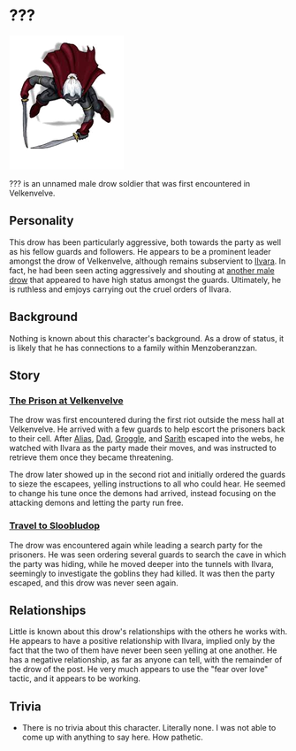 # ???

![???](Shoor.png)

??? is an unnamed male drow soldier that was first encountered in Velkenvelve.

## Personality
This drow has been particularly aggressive, both towards the party as well as his fellow guards and followers. He appears to be a prominent leader amongst the drow of Velkenvelve, although remains subservient to [Ilvara](ilvara.md). In fact, he had been seen acting aggressively and shouting at [another male drow](jorlan.md) that appeared to have high status amongst the guards. Ultimately, he is ruthless and emjoys carrying out the cruel orders of Ilvara.

## Background
Nothing is known about this character's background. As a drow of status, it is likely that he has connections to a family within Menzoberanzzan.

## Story
### [The Prison at Velkenvelve](../../sessions/arc01/info.md)
The drow was first encountered during the first riot outside the mess hall at Velkenvelve. He arrived with a few guards to help escort the prisoners back to their cell. After [Alias](../pcs/alias.md), [Dad](../pcs/dad.md), [Groggle](../pcs/groggle.md), and [Sarith](../party/sarith.md) escaped into the webs, he watched with Ilvara as the party made their moves, and was instructed to retrieve them once they became threatening.

The drow later showed up in the second riot and initially ordered the guards to sieze the escapees, yelling instructions to all who could hear. He seemed to change his tune once the demons had arrived, instead focusing on the attacking demons and letting the party run free.

### [Travel to Sloobludop](../../arc02/info.md)
The drow was encountered again while leading a search party for the prisoners. He was seen ordering several guards to search the cave in which the party was hiding, while he moved deeper into the tunnels with Ilvara, seemingly to investigate the goblins they had killed. It was then the party escaped, and this drow was never seen again.

## Relationships
Little is known about this drow's relationships with the others he works with. He appears to have a positive relationship with Ilvara, implied only by the fact that the two of them have never been seen yelling at one another. He has a negative relationship, as far as anyone can tell, with the remainder of the drow of the post. He very much appears to use the "fear over love" tactic, and it appears to be working.

## Trivia
* There is no trivia about this character. Literally none. I was not able to come up with anything to say here. How pathetic.
